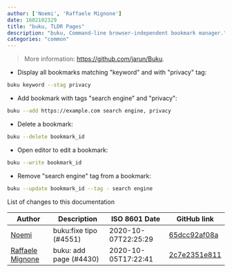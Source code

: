 ```yaml
---
author: ['Noemi', 'Raffaele Mignone']
date: 1602102329
title: "buku, TLDR Pages"
description: "buku, Command-line browser-independent bookmark manager."
categories: "common"
---
```

> More information: <https://github.com/jarun/Buku>.

- Display all bookmarks matching "keyword" and with "privacy" tag:

```bash
buku keyword --stag privacy
```

- Add bookmark with tags "search engine" and "privacy":

```bash
buku --add https://example.com search engine, privacy
```

- Delete a bookmark:

```bash
buku --delete bookmark_id
```

- Open editor to edit a bookmark:

```bash
buku --write bookmark_id
```

- Remove "search engine" tag from a bookmark:

```bash
buku --update bookmark_id --tag - search engine
```
List of changes to this documentation


Author | Description | ISO 8601 Date | GitHub link
------|-----|-----|-----
[Noemi](mailto:33022202+noemi3@users.noreply.github.com) | buku:fixe tipo (#4551) | 2020-10-07T22:25:29 | [65dcc92af08a](https://github.com/tldr-pages/tldr/commit/65dcc92af08a0d3064268df31068035a9dea7ad0)
[Raffaele Mignone](mailto:github@norangeb.it) | buku: add page (#4430) | 2020-10-05T17:22:41 | [2c7e2351e811](https://github.com/tldr-pages/tldr/commit/2c7e2351e811c3d4b638938ef59cd816d5eb0988)

